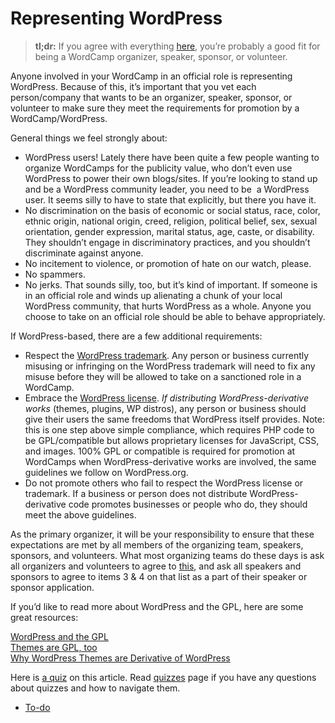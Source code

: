 # Representing WordPress

> **tl;dr:** If you agree with everything [here](https://make.wordpress.org/community/handbook/wordcamp-organizer-handbook/first-steps/helpful-documents-and-templates/agreement-among-wordcamp-organizers-speakers-sponsors-and-volunteers/ "Agreement among WordCamp Organizers, Speakers, Sponsors, and Volunteers"), you’re probably a good fit for being a WordCamp organizer, speaker, sponsor, or volunteer.

Anyone involved in your WordCamp in an official role is representing WordPress. Because of this, it’s important that you vet each person/company that wants to be an organizer, speaker, sponsor, or volunteer to make sure they meet the requirements for promotion by a WordCamp/WordPress.

General things we feel strongly about:

*   WordPress users! Lately there have been quite a few people wanting to organize WordCamps for the publicity value, who don’t even use WordPress to power their own blogs/sites. If you’re looking to stand up and be a WordPress community leader, you need to be  a WordPress user. It seems silly to have to state that explicitly, but there you have it.
*   No discrimination on the basis of economic or social status, race, color, ethnic origin, national origin, creed, religion, political belief, sex, sexual orientation, gender expression, marital status, age, caste, or disability. They shouldn’t engage in discriminatory practices, and you shouldn’t discriminate against anyone.
*   No incitement to violence, or promotion of hate on our watch, please.
*   No spammers.
*   No jerks. That sounds silly, too, but it’s kind of important. If someone is in an official role and winds up alienating a chunk of your local WordPress community, that hurts WordPress as a whole. Anyone you choose to take on an official role should be able to behave appropriately.

If WordPress-based, there are a few additional requirements:

*   Respect the [WordPress trademark](http://wordpressfoundation.org/trademark-policy/). Any person or business currently misusing or infringing on the WordPress trademark will need to fix any misuse before they will be allowed to take on a sanctioned role in a WordCamp.
*   Embrace the [WordPress license](https://wordpress.org/about/license/). *If distributing WordPress-derivative works* (themes, plugins, WP distros), any person or business should give their users the same freedoms that WordPress itself provides. Note: this is one step above simple compliance, which requires PHP code to be GPL/compatible but allows proprietary licenses for JavaScript, CSS, and images. 100% GPL or compatible is required for promotion at WordCamps when WordPress-derivative works are involved, the same guidelines we follow on WordPress.org.
*   Do not promote others who fail to respect the WordPress license or trademark. If a business or person does not distribute WordPress-derivative code promotes businesses or people who do, they should meet the above guidelines.

As the primary organizer, it will be your responsibility to ensure that these expectations are met by all members of the organizing team, speakers, sponsors, and volunteers. What most organizing teams do these days is ask all organizers and volunteers to agree to [this](https://make.wordpress.org/community/handbook/wordcamp-organizer-handbook/first-steps/helpful-documents-and-templates/agreement-among-wordcamp-organizers-speakers-sponsors-and-volunteers/), and ask all speakers and sponsors to agree to items 3 & 4 on that list as a part of their speaker or sponsor application.

If you’d like to read more about WordPress and the GPL, here are some great resources:

[WordPress and the GPL](http://wordpress.tv/2009/10/13/matt-mullenweg-wordpress-gpl/)  
[Themes are GPL, too](https://wordpress.org/news/2009/07/themes-are-gpl-too/)  
[Why WordPress Themes are Derivative of WordPress](http://markjaquith.wordpress.com/2010/07/17/why-wordpress-themes-are-derivative-of-wordpress/)

Here is [a quiz](https://wordpress.org/contributor-training/quiz/representing-wordpress-2/) on this article. Read [quizzes](https://make.wordpress.org/community/handbook/wordcamp-organizer/quizzes/) page if you have any questions about quizzes and how to navigate them.

*   [To-do](# "To-do")